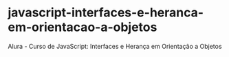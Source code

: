 # javascript-interfaces-e-heranca-em-orientacao-a-objetos
Alura - Curso de JavaScript: Interfaces e Herança em Orientação a Objetos
